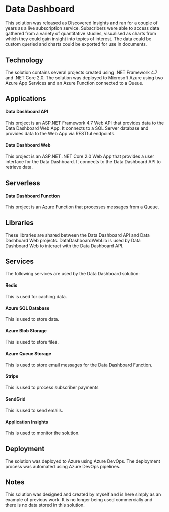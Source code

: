 # Data Dashboard

This solution was released as Discovered Insights and ran for a couple of years as a live subscription service. Subscribers were able to access data gathered from a variety of quantitative studies, visualised as charts from which they could gain insight into topics of interest. The data could be custom queried and charts could be exported for use in documents.

## Technology

The solution contains several projects created using .NET Framework 4.7 and .NET Core 2.0. The solution was deployed to Microsoft Azure using two Azure App Services and an Azure Function connected to a Queue.

## Applications

#### Data Dashboard API
This project is an ASP.NET Framework 4.7 Web API that provides data to the Data Dashboard Web App. It connects to a SQL Server database and provides data to the Web App via RESTful endpoints.

#### Data Dashboard Web
This project is an ASP.NET .NET Core 2.0 Web App that provides a user interface for the Data Dashboard. It connects to the Data Dashboard API to retrieve data.

## Serverless

#### Data Dashboard Function
This project is an Azure Function that processes messages from a Queue.

## Libraries

These libraries are shared between the Data Dashboard API and Data Dashboard Web projects. DataDashboardWebLib is used by Data Dashboard Web to interact with the Data Dashboard API.

## Services

The following services are used by the Data Dashboard solution:

#### Redis
This is used for caching data.

#### Azure SQL Database
This is used to store data.

#### Azure Blob Storage
This is used to store files.

#### Azure Queue Storage
This is used to store email messages for the Data Dashboard Function.

#### Stripe
This is used to process subscriber payments

#### SendGrid
This is used to send emails.

#### Application Insights
This is used to monitor the solution.

## Deployment

The solution was deployed to Azure using Azure DevOps. The deployment process was automated using Azure DevOps pipelines.

## Notes

This solution was designed and created by myself and is here simply as an example of previous work. It is no longer being used commercially and there is no data stored in this solution.